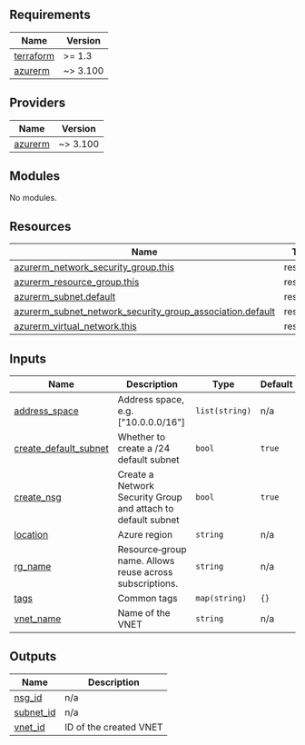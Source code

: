 <!-- BEGIN_TF_DOCS -->
## Requirements

| Name | Version |
|------|---------|
| <a name="requirement_terraform"></a> [terraform](#requirement\_terraform) | >= 1.3 |
| <a name="requirement_azurerm"></a> [azurerm](#requirement\_azurerm) | ~> 3.100 |

## Providers

| Name | Version |
|------|---------|
| <a name="provider_azurerm"></a> [azurerm](#provider\_azurerm) | ~> 3.100 |

## Modules

No modules.

## Resources

| Name | Type |
|------|------|
| [azurerm_network_security_group.this](https://registry.terraform.io/providers/hashicorp/azurerm/latest/docs/resources/network_security_group) | resource |
| [azurerm_resource_group.this](https://registry.terraform.io/providers/hashicorp/azurerm/latest/docs/resources/resource_group) | resource |
| [azurerm_subnet.default](https://registry.terraform.io/providers/hashicorp/azurerm/latest/docs/resources/subnet) | resource |
| [azurerm_subnet_network_security_group_association.default](https://registry.terraform.io/providers/hashicorp/azurerm/latest/docs/resources/subnet_network_security_group_association) | resource |
| [azurerm_virtual_network.this](https://registry.terraform.io/providers/hashicorp/azurerm/latest/docs/resources/virtual_network) | resource |

## Inputs

| Name | Description | Type | Default | Required |
|------|-------------|------|---------|:--------:|
| <a name="input_address_space"></a> [address\_space](#input\_address\_space) | Address space, e.g. ["10.0.0.0/16"] | `list(string)` | n/a | yes |
| <a name="input_create_default_subnet"></a> [create\_default\_subnet](#input\_create\_default\_subnet) | Whether to create a /24 default subnet | `bool` | `true` | no |
| <a name="input_create_nsg"></a> [create\_nsg](#input\_create\_nsg) | Create a Network Security Group and attach to default subnet | `bool` | `true` | no |
| <a name="input_location"></a> [location](#input\_location) | Azure region | `string` | n/a | yes |
| <a name="input_rg_name"></a> [rg\_name](#input\_rg\_name) | Resource‑group name. Allows reuse across subscriptions. | `string` | n/a | yes |
| <a name="input_tags"></a> [tags](#input\_tags) | Common tags | `map(string)` | `{}` | no |
| <a name="input_vnet_name"></a> [vnet\_name](#input\_vnet\_name) | Name of the VNET | `string` | n/a | yes |

## Outputs

| Name | Description |
|------|-------------|
| <a name="output_nsg_id"></a> [nsg\_id](#output\_nsg\_id) | n/a |
| <a name="output_subnet_id"></a> [subnet\_id](#output\_subnet\_id) | n/a |
| <a name="output_vnet_id"></a> [vnet\_id](#output\_vnet\_id) | ID of the created VNET |
<!-- END_TF_DOCS -->
